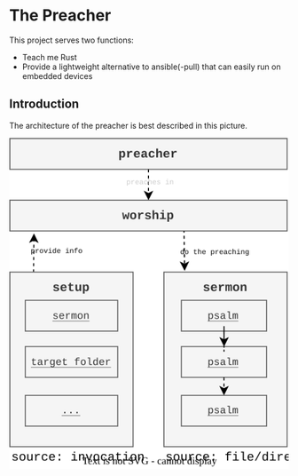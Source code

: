 # The Preacher

This project serves two functions:

* Teach me Rust
* Provide a lightweight alternative to ansible(-pull) that can easily run on embedded devices

## Introduction

The architecture of the preacher is best described in this picture.

<p align="center">
  <img src="https://github.com/trpouh/preacher/blob/docs/docs/arch.svg?raw=true" alt="Preachers architecture"/>
</p>